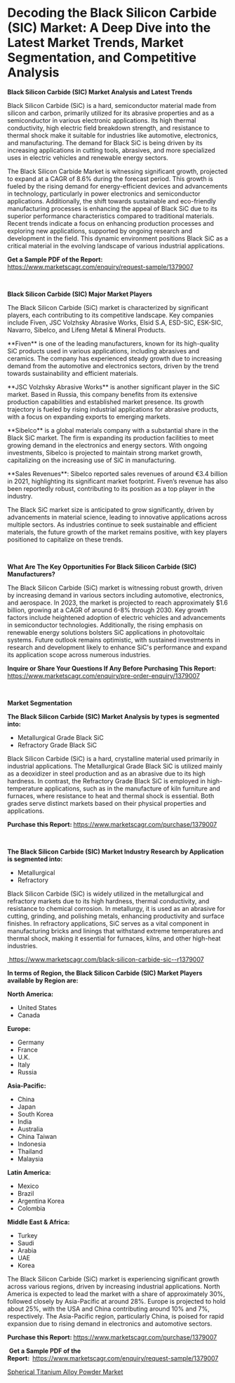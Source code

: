 <p><h1>Decoding the Black Silicon Carbide (SIC) Market: A Deep Dive into the Latest Market Trends, Market Segmentation, and Competitive Analysis</h1></p><p><strong>Black Silicon Carbide (SIC) Market Analysis and Latest Trends</strong></p>
<p><p>Black Silicon Carbide (SiC) is a hard, semiconductor material made from silicon and carbon, primarily utilized for its abrasive properties and as a semiconductor in various electronic applications. Its high thermal conductivity, high electric field breakdown strength, and resistance to thermal shock make it suitable for industries like automotive, electronics, and manufacturing. The demand for Black SiC is being driven by its increasing applications in cutting tools, abrasives, and more specialized uses in electric vehicles and renewable energy sectors.</p><p>The Black Silicon Carbide Market is witnessing significant growth, projected to expand at a CAGR of 8.6% during the forecast period. This growth is fueled by the rising demand for energy-efficient devices and advancements in technology, particularly in power electronics and semiconductor applications. Additionally, the shift towards sustainable and eco-friendly manufacturing processes is enhancing the appeal of Black SiC due to its superior performance characteristics compared to traditional materials. Recent trends indicate a focus on enhancing production processes and exploring new applications, supported by ongoing research and development in the field. This dynamic environment positions Black SiC as a critical material in the evolving landscape of various industrial applications.</p></p>
<p><strong>Get a Sample PDF of the Report:&nbsp;</strong> <a href="https://www.marketscagr.com/enquiry/request-sample/1379007?utm_campaign=1895&utm_medium=2&utm_source=Github&utm_content=ia&utm_term=01022025&utm_id=black-silicon-carbide-sic">https://www.marketscagr.com/enquiry/request-sample/1379007</a></p>
<p>&nbsp;</p>
<p><strong>Black Silicon Carbide (SIC) Major Market Players</strong></p>
<p><p>The Black Silicon Carbide (SiC) market is characterized by significant players, each contributing to its competitive landscape. Key companies include Fiven, JSC Volzhsky Abrasive Works, Elsid S.A, ESD-SIC, ESK-SIC, Navarro, Sibelco, and Lifeng Metal & Mineral Products.</p><p>**Fiven** is one of the leading manufacturers, known for its high-quality SiC products used in various applications, including abrasives and ceramics. The company has experienced steady growth due to increasing demand from the automotive and electronics sectors, driven by the trend towards sustainability and efficient materials.</p><p>**JSC Volzhsky Abrasive Works** is another significant player in the SiC market. Based in Russia, this company benefits from its extensive production capabilities and established market presence. Its growth trajectory is fueled by rising industrial applications for abrasive products, with a focus on expanding exports to emerging markets.</p><p>**Sibelco** is a global materials company with a substantial share in the Black SiC market. The firm is expanding its production facilities to meet growing demand in the electronics and energy sectors. With ongoing investments, Sibelco is projected to maintain strong market growth, capitalizing on the increasing use of SiC in manufacturing.</p><p>**Sales Revenues**: Sibelco reported sales revenues of around €3.4 billion in 2021, highlighting its significant market footprint. Fiven’s revenue has also been reportedly robust, contributing to its position as a top player in the industry.</p><p>The Black SiC market size is anticipated to grow significantly, driven by advancements in material science, leading to innovative applications across multiple sectors. As industries continue to seek sustainable and efficient materials, the future growth of the market remains positive, with key players positioned to capitalize on these trends.</p></p>
<p>&nbsp;</p>
<p><strong>What Are The Key Opportunities For Black Silicon Carbide (SIC) Manufacturers?</strong></p>
<p><p>The Black Silicon Carbide (SiC) market is witnessing robust growth, driven by increasing demand in various sectors including automotive, electronics, and aerospace. In 2023, the market is projected to reach approximately $1.6 billion, growing at a CAGR of around 6-8% through 2030. Key growth factors include heightened adoption of electric vehicles and advancements in semiconductor technologies. Additionally, the rising emphasis on renewable energy solutions bolsters SiC applications in photovoltaic systems. Future outlook remains optimistic, with sustained investments in research and development likely to enhance SiC's performance and expand its application scope across numerous industries.</p></p>
<p><strong>Inquire or Share Your Questions If Any Before Purchasing This Report:</strong> <a href="https://www.marketscagr.com/enquiry/pre-order-enquiry/1379007?utm_campaign=1895&utm_medium=2&utm_source=Github&utm_content=ia&utm_term=01022025&utm_id=black-silicon-carbide-sic">https://www.marketscagr.com/enquiry/pre-order-enquiry/1379007</a></p>
<p>&nbsp;</p>
<p><strong>Market Segmentation</strong></p>
<p><strong>The Black Silicon Carbide (SIC) Market Analysis by types is segmented into:</strong></p>
<p><ul><li>Metallurgical Grade Black SiC</li><li>Refractory Grade Black SiC</li></ul></p>
<p><p>Black Silicon Carbide (SiC) is a hard, crystalline material used primarily in industrial applications. The Metallurgical Grade Black SiC is utilized mainly as a deoxidizer in steel production and as an abrasive due to its high hardness. In contrast, the Refractory Grade Black SiC is employed in high-temperature applications, such as in the manufacture of kiln furniture and furnaces, where resistance to heat and thermal shock is essential. Both grades serve distinct markets based on their physical properties and applications.</p></p>
<p><strong>Purchase this Report:&nbsp;</strong><a href="https://www.marketscagr.com/purchase/1379007?utm_campaign=1895&utm_medium=2&utm_source=Github&utm_content=ia&utm_term=01022025&utm_id=black-silicon-carbide-sic">https://www.marketscagr.com/purchase/1379007</a></p>
<p>&nbsp;</p>
<p><strong>The Black Silicon Carbide (SIC) Market Industry Research by Application is segmented into:</strong></p>
<p><ul><li>Metallurgical</li><li>Refractory</li></ul></p>
<p><p>Black Silicon Carbide (SiC) is widely utilized in the metallurgical and refractory markets due to its high hardness, thermal conductivity, and resistance to chemical corrosion. In metallurgy, it is used as an abrasive for cutting, grinding, and polishing metals, enhancing productivity and surface finishes. In refractory applications, SiC serves as a vital component in manufacturing bricks and linings that withstand extreme temperatures and thermal shock, making it essential for furnaces, kilns, and other high-heat industries.</p></p>
<p><a href="https://www.marketscagr.com/black-silicon-carbide-sic--r1379007?utm_campaign=1895&utm_medium=2&utm_source=Github&utm_content=ia&utm_term=01022025&utm_id=black-silicon-carbide-sic">&nbsp;https://www.marketscagr.com/black-silicon-carbide-sic--r1379007</a></p>
<p><strong>In terms of Region, the Black Silicon Carbide (SIC) Market Players available by Region are:</strong></p>
<p>
    <p> <strong> North America: </strong>
        <ul>
            <li>United States</li>
            <li>Canada</li>
        </ul>
        </p> 
    <p> <strong> Europe: </strong>
        <ul>
            <li>Germany</li>
            <li>France</li>
            <li>U.K.</li>
            <li>Italy</li>
            <li>Russia</li>
        </ul>
        </p> 
    <p> <strong> Asia-Pacific: </strong>
        <ul>
            <li>China</li>
            <li>Japan</li>
            <li>South Korea</li>
            <li>India</li>
            <li>Australia</li>
            <li>China Taiwan</li>
            <li>Indonesia</li>
            <li>Thailand</li>
            <li>Malaysia</li>
        </ul>
        </p> 
    <p> <strong> Latin America: </strong>
        <ul>
            <li>Mexico</li>
            <li>Brazil</li>
            <li>Argentina Korea</li>
            <li>Colombia</li>
        </ul>
        </p> 
    <p> <strong> Middle East & Africa: </strong>
        <ul>
            <li>Turkey</li>
            <li>Saudi</li>
            <li>Arabia</li>
            <li>UAE</li>
            <li>Korea</li>
        </ul>
    </p>
    </p>
<p><p>The Black Silicon Carbide (SiC) market is experiencing significant growth across various regions, driven by increasing industrial applications. North America is expected to lead the market with a share of approximately 30%, followed closely by Asia-Pacific at around 28%. Europe is projected to hold about 25%, with the USA and China contributing around 10% and 7%, respectively. The Asia-Pacific region, particularly China, is poised for rapid expansion due to rising demand in electronics and automotive sectors.</p></p>
<p><strong>Purchase this Report: </strong><a href="https://www.marketscagr.com/purchase/1379007?utm_campaign=1895&utm_medium=2&utm_source=Github&utm_content=ia&utm_term=01022025&utm_id=black-silicon-carbide-sic">https://www.marketscagr.com/purchase/1379007</a></p>
<p>&nbsp;<strong>Get a Sample PDF of the Report:&nbsp;&nbsp;</strong><a href="https://www.marketscagr.com/enquiry/request-sample/1379007?utm_campaign=1895&utm_medium=2&utm_source=Github&utm_content=ia&utm_term=01022025&utm_id=black-silicon-carbide-sic">https://www.marketscagr.com/enquiry/request-sample/1379007</a></p>
<p><strong></strong></p>
<p><p><a href="https://github.com/mahnoor2003/Market-Research-Report-List-7/blob/main/spherical-titanium-alloy-powder-market.md?utm_campaign=1895&utm_medium=2&utm_source=Github&utm_content=ia&utm_term=01022025&utm_id=black-silicon-carbide-sic">Spherical Titanium Alloy Powder Market</a></p></p>